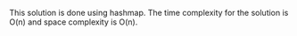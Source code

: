 This solution is done using hashmap. The time complexity for the solution is O(n) and space complexity is O(n).